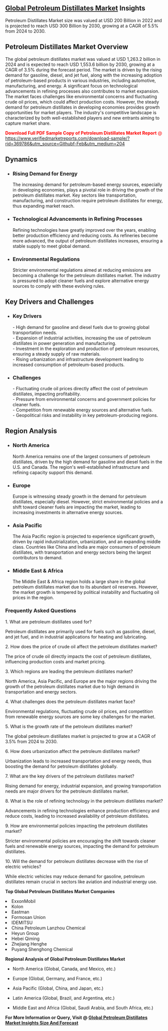 <h2><a href="https://www.verifiedmarketreports.com/download-sample/?rid=369786&amp;utm_source=Githubf&amp;utm_medium=204" target="_blank">Global Petroleum Distillates Market</a> Insights</h2><p>Petroleum Distillates Market size was valued at USD 200 Billion in 2022 and is projected to reach USD 300 Billion by 2030, growing at a CAGR of 5.5% from 2024 to 2030.</p><p> <h2>Petroleum Distillates Market Overview</h2> <p>The global petroleum distillates market was valued at USD 1,263.2 billion in 2024 and is expected to reach USD 1,553.6 billion by 2030, growing at a CAGR of 3.5% during the forecast period. The market is driven by the rising demand for gasoline, diesel, and jet fuel, along with the increasing adoption of petroleum-based products in various industries, including automotive, manufacturing, and energy. A significant focus on technological advancements in refining processes also contributes to market expansion. The market faces challenges like environmental concerns and fluctuating crude oil prices, which could affect production costs. However, the steady demand for petroleum distillates in developing economies provides growth opportunities for market players. The industry's competitive landscape is characterized by both well-established players and new entrants aiming to capture market share. </p> <p><p><span class=""><span style="color: #ff0000;"><strong>Download Full PDF Sample Copy of Petroleum Distillates Market Report</strong> @ </span><a href="https://www.verifiedmarketreports.com/download-sample/?rid=369786&amp;utm_source=Githubf-Feb&amp;utm_medium=204" target="_blank">https://www.verifiedmarketreports.com/download-sample/?rid=369786&amp;utm_source=Githubf-Feb&amp;utm_medium=204</a></span></p></p> <h2>Dynamics</h2> <ul> <li> <h3>Rising Demand for Energy</h3> <p>The increasing demand for petroleum-based energy sources, especially in developing economies, plays a pivotal role in driving the growth of the petroleum distillates market. Key sectors like transportation, manufacturing, and construction require petroleum distillates for energy, thus expanding market reach. </p> </li> <li> <h3>Technological Advancements in Refining Processes</h3> <p>Refining technologies have greatly improved over the years, enabling better production efficiency and reducing costs. As refineries become more advanced, the output of petroleum distillates increases, ensuring a stable supply to meet global demand.</p> </li> <li> <h3>Environmental Regulations</h3> <p>Stricter environmental regulations aimed at reducing emissions are becoming a challenge for the petroleum distillates market. The industry is pressured to adopt cleaner fuels and explore alternative energy sources to comply with these evolving rules.</p> </li> </ul> <h2>Key Drivers and Challenges</h2> <ul> <li> <h3>Key Drivers</h3> <p> - High demand for gasoline and diesel fuels due to growing global transportation needs.<br> - Expansion of industrial activities, increasing the use of petroleum distillates in power generation and manufacturing.<br> - Investment in the exploration and production of petroleum resources, ensuring a steady supply of raw materials.<br> - Rising urbanization and infrastructure development leading to increased consumption of petroleum-based products. </p> </li> <li> <h3>Challenges</h3> <p> - Fluctuating crude oil prices directly affect the cost of petroleum distillates, impacting profitability.<br> - Pressure from environmental concerns and government policies for cleaner fuels.<br> - Competition from renewable energy sources and alternative fuels.<br> - Geopolitical risks and instability in key petroleum-producing regions. </p> </li> </ul> <h2>Region Analysis</h2> <ul> <li> <h3>North America</h3> <p>North America remains one of the largest consumers of petroleum distillates, driven by the high demand for gasoline and diesel fuels in the U.S. and Canada. The region's well-established infrastructure and refining capacity support this demand.</p> </li> <li> <h3>Europe</h3> <p>Europe is witnessing steady growth in the demand for petroleum distillates, especially diesel. However, strict environmental policies and a shift toward cleaner fuels are impacting the market, leading to increasing investments in alternative energy sources.</p> </li> <li> <h3>Asia Pacific</h3> <p>The Asia Pacific region is projected to experience significant growth, driven by rapid industrialization, urbanization, and an expanding middle class. Countries like China and India are major consumers of petroleum distillates, with transportation and energy sectors being the largest contributors to demand.</p> </li> <li> <h3>Middle East & Africa</h3> <p>The Middle East & Africa region holds a large share in the global petroleum distillates market due to its abundant oil reserves. However, the market growth is tempered by political instability and fluctuating oil prices in the region.</p> </li> </ul> <h3>Frequently Asked Questions</h3> <p>1. What are petroleum distillates used for?</p> <p>Petroleum distillates are primarily used for fuels such as gasoline, diesel, and jet fuel, and in industrial applications for heating and lubricating.</p> <p>2. How does the price of crude oil affect the petroleum distillates market?</p> <p>The price of crude oil directly impacts the cost of petroleum distillates, influencing production costs and market pricing.</p> <p>3. Which regions are leading the petroleum distillates market?</p> <p>North America, Asia Pacific, and Europe are the major regions driving the growth of the petroleum distillates market due to high demand in transportation and energy sectors.</p> <p>4. What challenges does the petroleum distillates market face?</p> <p>Environmental regulations, fluctuating crude oil prices, and competition from renewable energy sources are some key challenges for the market.</p> <p>5. What is the growth rate of the petroleum distillates market?</p> <p>The global petroleum distillates market is projected to grow at a CAGR of 3.5% from 2024 to 2030.</p> <p>6. How does urbanization affect the petroleum distillates market?</p> <p>Urbanization leads to increased transportation and energy needs, thus boosting the demand for petroleum distillates globally.</p> <p>7. What are the key drivers of the petroleum distillates market?</p> <p>Rising demand for energy, industrial expansion, and growing transportation needs are major drivers for the petroleum distillates market.</p> <p>8. What is the role of refining technology in the petroleum distillates market?</p> <p>Advancements in refining technologies enhance production efficiency and reduce costs, leading to increased availability of petroleum distillates.</p> <p>9. How are environmental policies impacting the petroleum distillates market?</p> <p>Stricter environmental policies are encouraging the shift towards cleaner fuels and renewable energy sources, impacting the demand for petroleum distillates.</p> <p>10. Will the demand for petroleum distillates decrease with the rise of electric vehicles?</p> <p>While electric vehicles may reduce demand for gasoline, petroleum distillates remain crucial in sectors like aviation and industrial energy use.</p> </p><p><strong>Top Global Petroleum Distillates Market Companies</strong></p><div data-test-id=""><p><li>ExxonMobil</li><li> Kolon</li><li> Eastman</li><li> Formosan Union</li><li> IDEMITSU</li><li> China Petroleum Lanzhou Chemical</li><li> Heyun Group</li><li> Hebei Qiming</li><li> Zhejiang Henghe</li><li> Puyang Shenghong Chemical</li></p><div><strong>Regional Analysis of&nbsp;Global Petroleum Distillates Market</strong></div><ul><li dir="ltr"><p dir="ltr">North America&nbsp;(Global, Canada, and Mexico, etc.)</p></li><li dir="ltr"><p dir="ltr">Europe (Global, Germany, and France, etc.)</p></li><li dir="ltr"><p dir="ltr">Asia Pacific&nbsp;(Global, China, and Japan, etc.)</p></li><li dir="ltr"><p dir="ltr">Latin America&nbsp;(Global, Brazil, and Argentina, etc.)</p></li><li dir="ltr">Middle East and Africa&nbsp;(Global, Saudi Arabia, and South Africa, etc.)</li></ul><p><strong>For More Information or Query, Visit @&nbsp;</strong><strong><a href="https://www.verifiedmarketreports.com/product/petroleum-distillates-market/?utm_source=Githubf&amp;utm_medium=204" target="_blank">Global Petroleum Distillates Market Insights Size And Forecast</a></strong></p></div>
